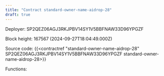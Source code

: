 ```yaml
---
title: "Contract standard-owner-name-aidrop-28"
draft: true
---
```

Deployer: SP2QEZ06AGJ3RKJPBV14SY1V5BBFNAW33D96YPGZF


 



Block height: 167567 (2024-09-27T18:04:49.000Z)

Source code: {{<contractref "standard-owner-name-aidrop-28" SP2QEZ06AGJ3RKJPBV14SY1V5BBFNAW33D96YPGZF standard-owner-name-aidrop-28>}}

Functions:


